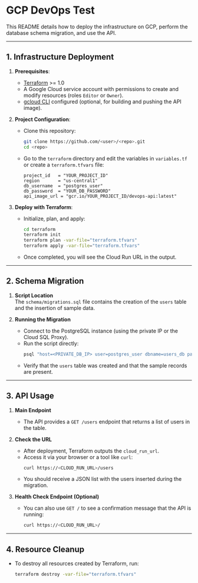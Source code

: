 # GCP DevOps Test

This README details how to deploy the infrastructure on GCP, perform the database schema migration, and use the API.

---

## 1. Infrastructure Deployment

1. **Prerequisites**:
   - [Terraform](https://www.terraform.io/downloads.html) >= 1.0
   - A Google Cloud service account with permissions to create and modify resources (roles `Editor` or `Owner`).
   - [gcloud CLI](https://cloud.google.com/sdk/docs/install) configured (optional, for building and pushing the API image).

2. **Project Configuration**:
   - Clone this repository:
     ```bash
     git clone https://github.com/<user>/<repo>.git
     cd <repo>
     ```
   - Go to the `terraform` directory and edit the variables in `variables.tf` or create a `terraform.tfvars` file:
     ```hcl
     project_id   = "YOUR_PROJECT_ID"
     region       = "us-central1"
     db_username  = "postgres_user"
     db_password  = "YOUR_DB_PASSWORD"
     api_image_url = "gcr.io/YOUR_PROJECT_ID/devops-api:latest"
     ```

3. **Deploy with Terraform**:
   - Initialize, plan, and apply:
     ```bash
     cd terraform
     terraform init
     terraform plan -var-file="terraform.tfvars"
     terraform apply -var-file="terraform.tfvars"
     ```
   - Once completed, you will see the Cloud Run URL in the output.

---

## 2. Schema Migration

1. **Script Location**  
   The `schema/migrations.sql` file contains the creation of the `users` table and the insertion of sample data.

2. **Running the Migration**
   - Connect to the PostgreSQL instance (using the private IP or the Cloud SQL Proxy).
   - Run the script directly:
     ```bash
     psql "host=<PRIVATE_DB_IP> user=postgres_user dbname=users_db password=YOUR_DB_PASSWORD" -f ./schema/migrations.sql
     ```
   - Verify that the `users` table was created and that the sample records are present.

---

## 3. API Usage

1. **Main Endpoint**  
   - The API provides a `GET /users` endpoint that returns a list of users in the table.

2. **Check the URL**  
   - After deployment, Terraform outputs the `cloud_run_url`.
   - Access it via your browser or a tool like `curl`:
     ```bash
     curl https://<CLOUD_RUN_URL>/users
     ```
   - You should receive a JSON list with the users inserted during the migration.

3. **Health Check Endpoint (Optional)**  
   - You can also use `GET /` to see a confirmation message that the API is running:
     ```bash
     curl https://<CLOUD_RUN_URL>/
     ```

---

## 4. Resource Cleanup

- To destroy all resources created by Terraform, run:
  ```bash
  terraform destroy -var-file="terraform.tfvars"
